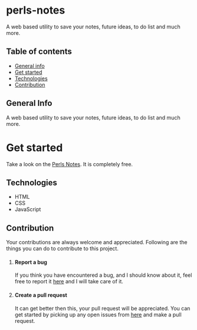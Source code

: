 # perls-notes
A web based utility to save your notes, future ideas, to do list and much more.
## Table of contents
* [General info](#general-info)
* [Get started](#get-started)
* [Technologies](#technologies)
* [Contribution](#contribution)
## General Info
A web based utility to save your notes, future ideas, to do list and much more.
# Get started
Take a look on the [Perls Notes](https://perls-notes.onrender.com). It is completely free.
## Technologies 
* HTML
* CSS
* JavaScript
## Contribution
Your contributions are always welcome and appreciated. Following are the things you can do to contribute to this project.
1. #### Report a bug
   If you think you have encountered a bug, and I should know about it, feel free to report it [here](https://github.com/EasyCodingWithArvind/perls-notes/issues) and I will take care of it.
2. #### Create a pull request
   It can get better then this, your pull request will be appreciated. You can get started by picking up any open issues from [here](https://github.com/EasyCodingWithArvind/perls-notes/issues) and make a pull request.
